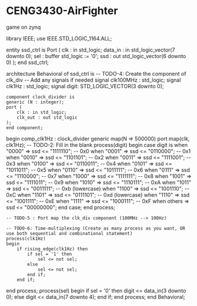 # CENG3430-AirFighter
 game on zynq

library IEEE;
use IEEE.STD_LOGIC_1164.ALL;

entity ssd_ctrl is
  Port (
    clk : in std_logic;
    data_in : in std_logic_vector(7 downto 0);
    sel : buffer std_logic := '0';
    ssd : out std_logic_vector(6 downto 0)
  );
end ssd_ctrl;

architecture Behavioral of ssd_ctrl is
    -- TODO-4: Create the component of clk_div
    -- Add any signals if needed
    signal clk100MHz : std_logic;
    signal clk1Hz : std_logic;
    signal digit: STD_LOGIC_VECTOR(3 downto 0);
    
    component clock_divider is
    generic (N : integer);
    port (
        clk : in std_logic;
        clk_out : out std_logic
    );
    end component;
begin
comp_clk1Hz : clock_divider generic map(N => 500000) port map(clk, clk1Hz); 
    -- TODO-2: Fill in the blank
    process(digit) begin
        case digit is
            when "0000" => ssd <= "1111110";    -- 0x0
            when "0001" => ssd <= "0110000";    -- 0x1
            when "0010" => ssd <= "1101101";    -- 0x2
            when "0011" => ssd <= "1111001";    -- 0x3
            when "0100" => ssd <= "0110011";    -- 0x4
            when "0101" => ssd <= "1011011";    -- 0x5
            when "0110" => ssd <= "1011111";    -- 0x6
            when "0111" => ssd <= "1110000";    -- 0x7
            when "1000" => ssd <= "1111111";    -- 0x8
            when "1001" => ssd <= "1111011";    -- 0x9
            when "1010" => ssd <= "1110111";    -- 0xA
            when "1011" => ssd <= "0011111";    -- 0xb (lowercase)
            when "1100" => ssd <= "1001110";    -- 0xC
            when "1101" => ssd <= "0111101";    -- 0xd (lowercase)
            when "1110" => ssd <= "1001111";    -- 0xE
            when "1111" => ssd <= "1000111";    -- 0xF
            when others => ssd <= "00000000";
        end case;
    end process;

    -- TODO-5 : Port map the clk_div component (100MHz --> 100Hz)

    -- TODO-6: Time-multiplexing (Create as many process as you want, OR use both sequential and combinational statement)
    process(clk1Hz)
    begin 
        if rising_edge(clk1Hz) then
            if sel = '1' then
                sel <= not sel;
            else 
                sel <= not sel;
            end if;
        end if;
   end process;
   process(sel)
   begin 
        if sel = '0' then
            digit <= data_in(3 downto 0);
        else 
            digit <= data_in(7 downto 4);
        end if;
    end process;
end Behavioral;
